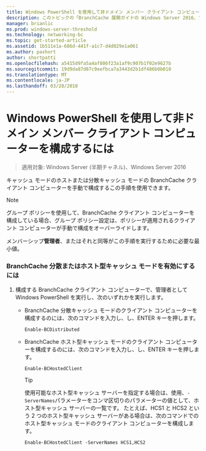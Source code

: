 ```yaml
---
title: Windows PowerShell を使用して非ドメイン メンバー クライアント コンピューターを構成するには
description: このトピックの「BranchCache 展開ガイドの Windows Server 2016、ブランチ オフィスに WAN 帯域幅使用を最適化するために分散され、ホスト型キャッシュ モードで BranchCache を展開する方法示しますの一部である
manager: brianlic
ms.prod: windows-server-threshold
ms.technology: networking-bc
ms.topic: get-started-article
ms.assetid: 1b511e1a-686d-441f-a1c7-d4d029e1a061
ms.author: pashort
author: shortpatti
ms.openlocfilehash: a5415d9fa5a4af806f23a1af9c907b1f02e9627b
ms.sourcegitcommit: 19d9da87d87c9eefbca7a3443d2b1df486b0b010
ms.translationtype: MT
ms.contentlocale: ja-JP
ms.lasthandoff: 03/28/2018
---
```

# <a name="use-windows-powershell-to-configure-non-domain-member-client-computers"></a>Windows PowerShell を使用して非ドメイン メンバー クライアント コンピューターを構成するには

>適用対象: Windows Server (半期チャネル)、Windows Server 2016

キャッシュ モードのホストまたは分散キャッシュ モードの BranchCache クライアント コンピューターを手動で構成するこの手順を使用できます。  
  
> [!NOTE]  
> グループ ポリシーを使用して、BranchCache クライアント コンピューターを構成している場合、グループ ポリシー設定は、ポリシーが適用されるクライアント コンピューターが手動で構成をオーバーライドします。  
  
メンバーシップ**管理者**、またはそれと同等がこの手順を実行するために必要な最小値。  
  
### <a name="to-enable-branchcache-distributed-or-hosted-cache-mode"></a>BranchCache 分散またはホスト型キャッシュ モードを有効にするには  
  
1.  構成する BranchCache クライアント コンピューターで、管理者として Windows PowerShell を実行し、次のいずれかを実行します。  
  
    -   BranchCache 分散キャッシュ モードのクライアント コンピューターを構成するのには、次のコマンドを入力し、し、ENTER キーを押します。  
  
        `Enable-BCDistributed`  
  
    -   BranchCache ホスト型キャッシュ モードのクライアント コンピューターを構成するのには、次のコマンドを入力し、し、ENTER キーを押します。  
  
        `Enable-BCHostedClient`  
  
        > [!TIP]  
        > 使用可能なホスト型キャッシュ サーバーを指定する場合は、使用、`-ServerNames`パラメーターをコンマ区切りのパラメーターの値として、ホスト型キャッシュ サーバーの一覧です。 たとえば、HCS1 と HCS2 という 2 つのホスト型キャッシュ サーバーがある場合は、次のコマンドでのホスト型キャッシュ モードのクライアント コンピューターを構成します。  
        >   
        > `Enable-BCHostedClient -ServerNames HCS1,HCS2`  
  


